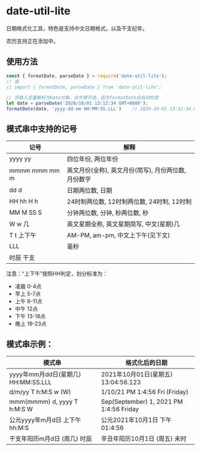 # date-util-lite

日期格式化工具，特色是支持中文日期格式，以及干支纪年。

农历支持正在添加中。

## 使用方法

```js
const { formatDate, parseDate } = require('date-util-lite');
// 或
// import { formatDate, parseDate } from 'date-util-lite';

// 将输入变量解析为Date对象。此步骤可选，因为formatDate会自动检查
let date = parseDate('2020/10/01 13:12:34 GMT+0800');
formatDate(date, 'yyyy-dd-mm HH:MM:SS.LLL')    // 2020-10-01 13:12:34.000
```

## 模式串中支持的记号

|      记号     |                       解释                        |
|---------------|--------------------------------------------------|
| yyyy yy       | 四位年份, 两位年份                                 |
| mmmm mmm mm m | 英文月份(全称), 英文月份(简写), 月份两位数, 月份数字 |
| dd d          | 日期两位数, 日期                                   |
| HH hh H h     | 24时制两位数, 12时制两位数, 24时制, 12时制          |
| MM M SS S     | 分钟两位数, 分钟, 秒两位数, 秒                     |
| W w 几        | 英文星期全称, 英文星期简写, 中文(星期)几            |
| T t 上下午    | AM-PM, am-pm, 中文上下午(见下文)                   |
| LLL           | 毫秒                                              |
| 时辰 干支      |                                                  |

注意：“上下午”按照HH判定，划分标准为：
- 凌晨	0-4点
- 早上	5-7点
- 上午	8-11点
- 中午	12点
- 下午	13-18点
- 晚上	19-23点

## 模式串示例：

|   模式串                            |  格式化后的日期                          |
|------------------------------------|-----------------------------------------|
| yyyy年mm月dd日(星期几) HH:MM:SS.LLL | 2021年10月01日(星期五) 13:04:56.123      |
| d/m/yy T h:M:S w (W)               | 1/10/21 PM 1:4:56 Fri (Friday)          |
| mmm(mmmm) d, yyyy T h:M:S W        | Sep(September) 1, 2021 PM 1:4:56 Friday |
| 公元yyyy年m月d日 上下午hh:M:S       | 公元2021年10月1日 下午01:4:56             |
| 干支年阳历m月d日 (周几) 时辰         | 辛丑年阳历10月1日 (周五) 未时             |
